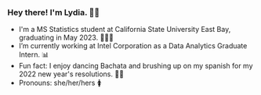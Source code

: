 ### Hey there! I'm Lydia. 👋🏾  

- I'm a MS Statistics student at California State University East Bay, graduating in May 2023. 👩🏾‍🎓
- I’m currently working at Intel Corporation as a Data Analytics Graduate Intern. 📊
- Fun fact: I enjoy dancing Bachata and brushing up on my spanish for my 2022 new year's resolutions. 💃🏾 
- Pronouns: she/her/hers 🚺


<!--
**lgibson7/lgibson7** is a ✨ _special_ ✨ repository because its `README.md` (this file) appears on your GitHub profile.

-->

